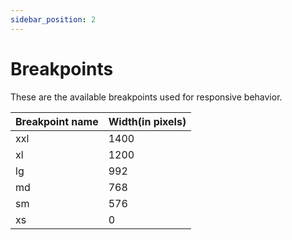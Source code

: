 ```yaml
---
sidebar_position: 2
---
```


# Breakpoints
These are the available breakpoints used for responsive behavior.

| Breakpoint name | Width(in pixels) |
|-----------------|-------|
|       xxl       |  1400 |
|        xl       |  1200 |
|        lg       |  992  |
|        md       |  768  |
|        sm       |  576  |
|        xs       |  0  |

